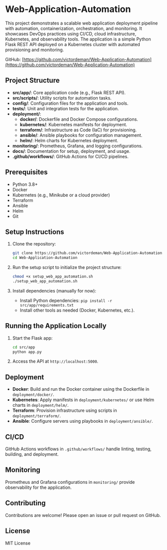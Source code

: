 # Web-Application-Automation

This project demonstrates a scalable web application deployment pipeline with automation, containerization, orchestration, and monitoring. It showcases DevOps practices using CI/CD, cloud infrastructure, Kubernetes, and observability tools. The application is a simple Python Flask REST API deployed on a Kubernetes cluster with automated provisioning and monitoring.

GitHub: [https://github.com/victordeman/Web-Application-Automation](https://github.com/victordeman/Web-Application-Automation)

## Project Structure

- **src/app/**: Core application code (e.g., Flask REST API).
- **src/scripts/**: Utility scripts for automation tasks.
- **config/**: Configuration files for the application and tools.
- **tests/**: Unit and integration tests for the application.
- **deployment/**:
  - **docker/**: Dockerfile and Docker Compose configurations.
  - **kubernetes/**: Kubernetes manifests for deployment.
  - **terraform/**: Infrastructure as Code (IaC) for provisioning.
  - **ansible/**: Ansible playbooks for configuration management.
  - **helm/**: Helm charts for Kubernetes deployment.
- **monitoring/**: Prometheus, Grafana, and logging configurations.
- **docs/**: Documentation for setup, deployment, and usage.
- **.github/workflows/**: GitHub Actions for CI/CD pipelines.

## Prerequisites

- Python 3.8+
- Docker
- Kubernetes (e.g., Minikube or a cloud provider)
- Terraform
- Ansible
- Helm
- Git

## Setup Instructions

1. Clone the repository:
   ```bash
   git clone https://github.com/victordeman/Web-Application-Automation.git
   cd Web-Application-Automation
   ```

2. Run the setup script to initialize the project structure:
   ```bash
   chmod +x setup_web_app_automation.sh
   ./setup_web_app_automation.sh
   ```

3. Install dependencies (manually for now):
   - Install Python dependencies: `pip install -r src/app/requirements.txt`
   - Install other tools as needed (Docker, Kubernetes, etc.).

## Running the Application Locally

1. Start the Flask app:
   ```bash
   cd src/app
   python app.py
   ```

2. Access the API at `http://localhost:5000`.

## Deployment

- **Docker**: Build and run the Docker container using the Dockerfile in `deployment/docker/`.
- **Kubernetes**: Apply manifests in `deployment/kubernetes/` or use Helm charts in `deployment/helm/`.
- **Terraform**: Provision infrastructure using scripts in `deployment/terraform/`.
- **Ansible**: Configure servers using playbooks in `deployment/ansible/`.

## CI/CD

GitHub Actions workflows in `.github/workflows/` handle linting, testing, building, and deployment.

## Monitoring

Prometheus and Grafana configurations in `monitoring/` provide observability for the application.

## Contributing

Contributions are welcome! Please open an issue or pull request on GitHub.

## License

MIT License

